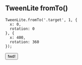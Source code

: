 ##  TweenLite fromTo()

```
TweenLite.fromTo('.target', 1, {
  x: 0,
  rotation: 0
}, {
  x: 400,
  rotation: 360
});
```

<div class="demo cf">
    <div class="target demo6-target black"></div>
    <div class="target demo6-target black"></div>
    <div class="target demo6-target black"></div>
    <div class="target demo6-target black"></div>
</div>
<button class="btn" id="demo6-btn">fwd!</button>


